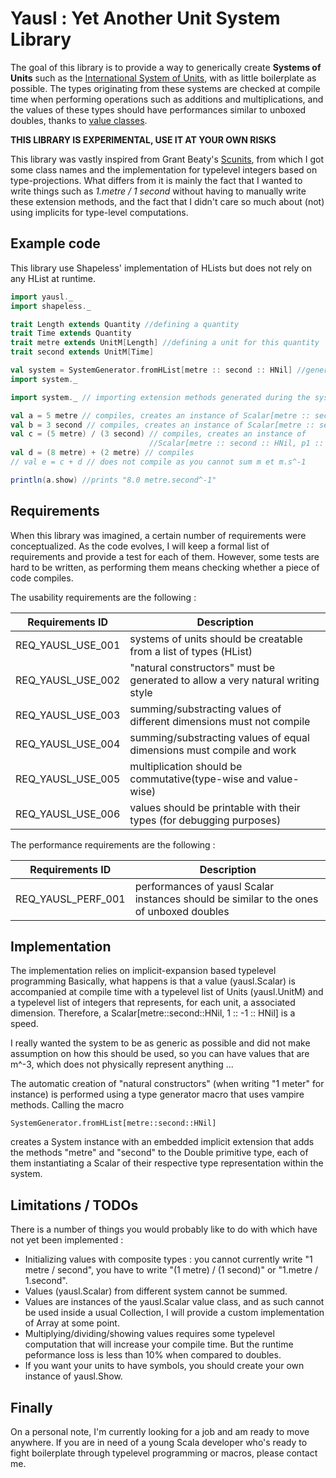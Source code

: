 
# Yausl : Yet Another Unit System Library

The goal of this library is to provide a way to generically create **Systems of Units** such as the 
[International System of Units](http://en.wikipedia.org/wiki/International_System_of_Units), with as little
boilerplate as possible. The types originating from these systems are checked at compile time when
performing operations such as additions and multiplications, and the values of these types should have 
performances similar to unboxed doubles, thanks to [value classes](http://docs.scala-lang.org/overviews/core/value-classes.html). 

**THIS LIBRARY IS EXPERIMENTAL, USE IT AT YOUR OWN RISKS**

This library was vastly inspired from Grant Beaty's [Scunits](https://github.com/gbeaty/scunits), from which I 
got some class names and the implementation for typelevel integers based on type-projections. What differs from
it is mainly the fact that I wanted to write things such as *1.metre / 1 second* without having to manually 
write these extension methods, and the fact that I didn't care so much about (not) using implicits 
for type-level computations. 

## Example code 

This library use Shapeless' implementation of HLists but does not rely on any HList at runtime. 

```scala 
import yausl._ 
import shapeless._

trait Length extends Quantity //defining a quantity
trait Time extends Quantity
trait metre extends UnitM[Length] //defining a unit for this quantity
trait second extends UnitM[Time]

val system = SystemGenerator.fromHList[metre :: second :: HNil] //generating a system of units
import system._

import system._ // importing extension methods generated during the system creation. 

val a = 5 metre // compiles, creates an instance of Scalar[metre :: second :: HNil, p1 :: _0 :: HNil]
val b = 3 second // compiles, creates an instance of Scalar[metre :: second :: HNil, _0 :: p1 :: HNil]
val c = (5 metre) / (3 second) // compiles, creates an instance of 
                               //Scalar[metre :: second :: HNil, p1 :: n1 :: HNil]  
val d = (8 metre) + (2 metre) // compiles
// val e = c + d // does not compile as you cannot sum m et m.s^-1

println(a.show) //prints "8.0 metre.second^-1" 
```


## Requirements 

When this library was imagined, a certain number of requirements were conceptualized. As the code evolves, 
I will keep a formal list of requirements and provide a test for each of them. However, some tests 
are hard to be written, as performing them means checking whether a piece of code compiles. 

The usability requirements are the following : 

Requirements ID   | Description
------------------| ----------------------------------------------------------------
REQ_YAUSL_USE_001 | systems of units should be creatable from a list of types (HList)                        
REQ_YAUSL_USE_002 | "natural constructors" must be generated to allow a very natural writing style 
REQ_YAUSL_USE_003 | summing/substracting values of different dimensions must not compile                
REQ_YAUSL_USE_004 | summing/substracting values of equal dimensions must compile and work               
REQ_YAUSL_USE_005 | multiplication should be commutative(type-wise and value-wise)
REQ_YAUSL_USE_006 | values should be printable with their types (for debugging purposes)

The performance requirements are the following : 

Requirements ID    | Description
-------------------|-----------------------------------------------------------------
REQ_YAUSL_PERF_001 | performances of yausl Scalar instances should be similar to the ones of unboxed doubles  
              
## Implementation

The implementation relies on implicit-expansion based typelevel programming 
Basically, what happens is that a value (yausl.Scalar) is accompanied at compile 
time with a typelevel list of Units (yausl.UnitM) and a typelevel list of integers that represents, for 
each unit, a associated dimension. Therefore, a Scalar[metre::second::HNil, 1 :: -1 :: HNil] is a speed. 

I really wanted the system to be as generic as possible and did not make assumption on how this should be used, 
so you can have values that are m^-3, which does not physically represent anything ... 

The automatic creation of "natural constructors" (when writing "1 meter" for instance) is performed using a 
type generator macro that uses vampire methods. Calling the macro 

    SystemGenerator.fromHList[metre::second::HNil]
    
creates a System instance with an embedded implicit extension that adds the methods "metre" and "second" to the 
Double primitive type, each of them instantiating a Scalar of their respective type representation within the
system. 

## Limitations / TODOs 

There is a number of things you would probably like to do with which have not yet been implemented : 

- Initializing values with composite types : you cannot currently write "1 metre / second", you have 
to write "(1 metre) / (1 second)" or "1.metre / 1.second". 
- Values (yausl.Scalar) from different system cannot be summed. 
- Values are instances of the yausl.Scalar value class, and as such cannot be used inside a usual Collection, 
I will provide a custom implementation of Array at some point. 
- Multiplying/dividing/showing values requires some typelevel computation that will increase your 
compile time. But the runtime peformance loss is less than 10% when compared to doubles. 
- If you want your units to have symbols, you should create your own instance of yausl.Show. 

## Finally 

On a personal note, I'm currently looking for a job and am ready to move anywhere. 
If you are in need of a young Scala developer who's ready to fight boilerplate through 
typelevel programming or macros, please contact me. 



      
                
                  